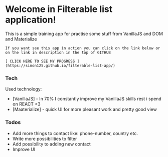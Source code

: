 # Welcome in Filterable list application!

  This is a simple training app for practise some stuff from VanillaJS and DOM and Materialize

    If you want see this app in action you can click on the link below or on the link in description in the top of GITHUB

    [ CLICK HERE TO SEE MY PROGRESS ](https://simon125.github.io/filterable-list-app/)

### Tech

Used technology:

* [VanillaJS] - In 70% I constantly improve my VanillaJS skills rest i spend on REACT <3
* [Maaterialize] - quick UI for more pleasant work and pretty good view

### Todos

 - Add more things to contact like: phone-number, country etc.
 - Write more possibilities to filter
 - Add possibility to adding new contact
 - Improve UI

